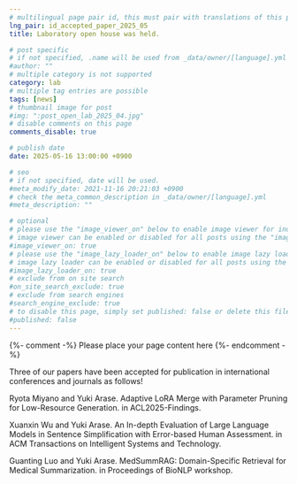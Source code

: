 ```yaml
---
# multilingual page pair id, this must pair with translations of this page. (This name must be unique)
lng_pair: id_accepted_paper_2025_05
title: Laboratory open house was held.

# post specific
# if not specified, .name will be used from _data/owner/[language].yml
#author: ""
# multiple category is not supported
category: lab
# multiple tag entries are possible
tags: [news]
# thumbnail image for post
#img: ":post_open_lab_2025_04.jpg"
# disable comments on this page
comments_disable: true

# publish date
date: 2025-05-16 13:00:00 +0900

# seo
# if not specified, date will be used.
#meta_modify_date: 2021-11-16 20:21:03 +0900
# check the meta_common_description in _data/owner/[language].yml
#meta_description: ""

# optional
# please use the "image_viewer_on" below to enable image viewer for individual pages or posts (_posts/ or [language]/_posts folders).
# image viewer can be enabled or disabled for all posts using the "image_viewer_posts: true" setting in _data/conf/main.yml.
#image_viewer_on: true
# please use the "image_lazy_loader_on" below to enable image lazy loader for individual pages or posts (_posts/ or [language]/_posts folders).
# image lazy loader can be enabled or disabled for all posts using the "image_lazy_loader_posts: true" setting in _data/conf/main.yml.
#image_lazy_loader_on: true
# exclude from on site search
#on_site_search_exclude: true
# exclude from search engines
#search_engine_exclude: true
# to disable this page, simply set published: false or delete this file
#published: false
---
```


{%- comment -%} Please place your page content here {%- endcomment -%}

Three of our papers have been accepted for publication in international conferences and journals as follows!

Ryota Miyano and Yuki Arase. Adaptive LoRA Merge with Parameter Pruning for Low-Resource Generation. in ACL2025-Findings.

Xuanxin Wu and Yuki Arase. An In-depth Evaluation of Large Language Models in Sentence Simplification with Error-based Human Assessment. in ACM Transactions on Intelligent Systems and Technology.

Guanting Luo and Yuki Arase. MedSummRAG: Domain-Specific Retrieval for Medical Summarization. in Proceedings of BioNLP workshop.



